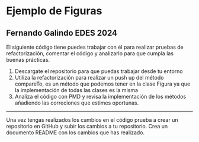 # Ejemplo de Figuras 
## Fernando Galindo EDES 2024
El siguiente código tiene puedes trabajar con él para realizar pruebas de refactorización, comentar el código y analizarlo para que cumpla las buenas prácticas. 
1. Descargate el repositorio para que puedas trabajar desde tu entorno
2. Utiliza la refactorización para realizar un push up del método compareTo, es un método que podemos tener en la clase Figura ya que la implementación de todas las clases es la misma
3. Analiza el código con PMD y revisa la implementación de los métodos añadiendo las correciones que estimes oportunas.  
---
Una vez tengas realizados los cambios en el código prueba a crear un repositorio en GitHub y subir los cambios a tu repositorio.
Crea un documento README con los cambios que has realizado. 
